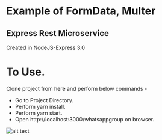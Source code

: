 # Example of FormData, Multer
## Express Rest Microservice

Created in NodeJS-Express 3.0

# To Use.
Clone project from here and perform below commands -
* Go to Project Directory.
* Perform yarn install.
* Perform yarn start.
* Open http://localhost:3000/whatsappgroup on browser.

![alt text]('/public/img/Application_Interface.png)